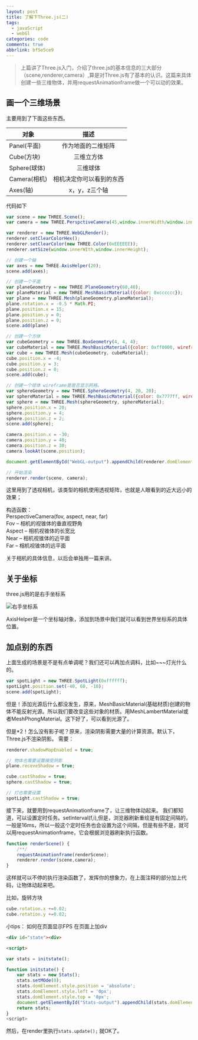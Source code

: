 ```yaml
---
layout: post
title: 了解下Three.js(二)
tags:
  - javaScript
  - webGl
categories: code
comments: true
abbrlink: bf5e5ce9
---
```

> 上篇讲了Three.js入门，介绍了three.js的基本信息的三大部分（scene,renderer,camera）,算是对Three.js有了基本的认识。这篇来具体创建一些三维物体，并用requestAnimationframe做一个可以动的效果。   

## 画一个三维场景  

主要用到了下面这些东西。   

| 对象     |      描述     |  
|----------|:-------------:|
| Panel(平面) |  作为地面的二维矩阵 | 
| Cube(方块) |    三维立方体   | 
| Sphere(球体) | 三维球体 | 
| Camera(相机) | 相机决定你可以看到的东西 | 
| Axes(轴) | x，y，z三个轴 |

代码如下   
```javascript
var scene = new THREE.Scene();
var camera = new THREE.PerspctiveCamera(45,window.innerWidth/window.innerHeight,0.1,1000);

var renderer = new THREE.WebGLRender();
renderer.setClearColorHex();
renderer.setClearColor(new THREE.Color(0xEEEEEE));
renderer.setSize(window.innerWIth,window.innerHeight);

// 创建一个轴
var axes = new THREE.AxisHelper(20);
scene.add(axes);

// 创建一个平面
var planeGeometry = new THREE.PlaneGeometry(60,40);
var planeMaterial = new THREE.MeshBasicMaterial({color: 0xcccccc});
var plane = new THREE.Mesh(planeGeometry,planeMaterial);
plane.rotation.x = -0.5 * Math.PI;
plane.position.x = 15;
plane.position.y = 0;
plane.position.z = 0;
scene.add(plane)

// 创建一个方体
var cubeGeometry = new THREE.BoxGeometry(4, 4, 4);
var cubeMaterial = new THREE.MeshBasicMaterial({color: 0xff0000, wireframe: true});
var cube = new THREE.Mesh(cubeGeometry, cubeMaterial);
cube.position.x = -4;
cube.position.y = 3;
cube.position.z = 0;
scene.add(cube);

// 创建一个球体 wireframe是是否显示网格。
var sphereGeometry = new THREE.SphereGeometry(4, 20, 20);
var sphereMaterial = new THREE.MeshBasicMaterial({color: 0x7777ff, wireframe: true});
var sphere = new THREE.Mesh(sphereGeometry, sphereMaterial);
sphere.position.x = 20;
sphere.position.y = 4;
sphere.position.z = 2;
scene.add(sphere);

camera.position.x = -30;
camera.position.y = 40;
camera.position.z = 30;
camera.lookAt(scene.position);

document.getElementById("WebGL-output").appendChild(renderer.domElement);

// 开始渲染
renderer.render(scene, camera);

```

这里用到了透视相机，该类型的相机使用透视矩阵，也就是人眼看到的近大远小的效果；

构造函数：  
PerspectiveCamera(fov, aspect, near, far)  
Fov – 相机的视锥体的垂直视野角  
Aspect – 相机视锥体的长宽比  
Near – 相机视锥体的近平面  
Far – 相机视锥体的远平面  

关于相机的具体信息，以后会单独用一篇来讲。  

## 关于坐标
three.js用的是右手坐标系  

![右手坐标系](/img/yszbx.jpg)

AxisHelper是一个坐标轴对象，添加到场景中我们就可以看到世界坐标系的具体位置。

## 加点别的东西

上面生成的场景是不是有点单调呢？我们还可以再加点调料，比如~~~灯光什么的。
```javaScript
var spotLight = new THREE.SpotLight(0xffffff);
spotLight.position.set(-40, 60, -10);
scene.add(spotLight);
```

但是！添加光源后什么都没发生，原来，MeshBasicMaterial(基础材质)创建的物体不能反射光源。所以我们要改变这些对象的材质。用MeshLambertMaterial或者MeshPhongMaterial。这下好了，可以看到光源了。

但是*2！怎么没有影子呢？原来，渲染阴影需要大量的计算资源。默认下，Three.js不渲染阴影。
需要：  

```javaSCript
renderer.shadowMapEnabled = true;

// 物体也需要设置接受阴影
plane.receveShadow = true;

cube.castShadow = true;
sphere.castShadow = true;

// 灯也需要设置
spotLight.castShadow = true;
```

接下来，就要用到requestAnimationframe了，让三维物体动起来。
我们都知道，可以设置定时任务。setInterval(f,i),但是，浏览器刷新重绘是有固定间隔的，一般是16ms，所以一般这个定时任务也会设置为这个间隔，但是有些不是，就可以用requestAnimationframe，它会根据浏览器刷新执行函数。
```javascript
function renderScene() {
    /**/
    requestAnimationframe(renderScene);
    renderer.render(scene,camera);
}
```
这样就可以不停的执行渲染函数了，发挥你的想象力，在上面注释的部分加上代码，让物体动起来吧。

比如，旋转方块
```javascript
cube.rotation.x +=0.02;
cube.rotation.y +=0.02;
```

小tips：
如何在页面显示FPS
在页面上加div
```html
<div id="state"><div>

<script>

var stats = initstate();

function initstate() {
    var stats = new Stats();
    stats.setMOde(0);
    stats.domElement.style.position = 'absolute';
    stats.domElement.style.left = '0px';
    stats.domElement.style.top = '0px';
    document.getElementById("Stats-output").appendChild(stats.domElement);
    return stats;
}
<script>
```

然后，在render里执行`stats.update();` 就OK了。








